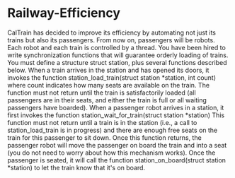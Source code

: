 # Railway-Efficiency
CalTrain has decided to improve its efficiency by automating not just its trains but also its passengers. From now on, passengers will be robots. Each robot and each train is controlled by a thread. You have been hired to write synchronization functions that will guarantee orderly loading of trains. You must define a structure struct station, plus several functions described below.  When a train arrives in the station and has opened its doors, it invokes the function  station_load_train(struct station *station, int count) where count indicates how many seats are available on the train. The function must not return until the train is satisfactorily loaded (all passengers are in their seats, and either the train is full or all waiting passengers have boarded).  When a passenger robot arrives in a station, it first invokes the function  station_wait_for_train(struct station *station) This function must not return until a train is in the station (i.e., a call to station_load_train is in progress) and there are enough free seats on the train for this passenger to sit down. Once this function returns, the passenger robot will move the passenger on board the train and into a seat (you do not need to worry about how this mechanism works). Once the passenger is seated, it will call the function  station_on_board(struct station *station) to let the train know that it's on board.
